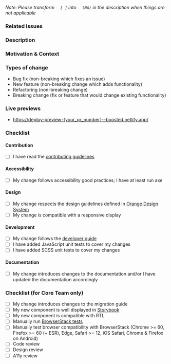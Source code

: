 _Note: Please transform `- [ ]` into `- (NA)` in the description when things are not applicable_

### Related issues

<!-- Please link any related issues here. -->

### Description

<!-- Describe your changes in detail -->

### Motivation & Context

<!-- Why is this change required? What problem does it solve? -->

### Types of change

<!-- What types of changes do your code introduce? -->
<!-- Please remove the unused items in the list -->

- Bug fix (non-breaking which fixes an issue)
- New feature (non-breaking change which adds functionality)
- Refactoring (non-breaking change)
- Breaking change (fix or feature that would change existing functionality)

### Live previews

<!-- Please add direct links where your modifications can be seen in the documentation -->

- <https://deploy-preview-{your_pr_number}--boosted.netlify.app/>

### Checklist

<!-- Go over all the following points, and put an `x` in all the boxes that apply. -->
<!-- If you're unsure about any of these, don't hesitate to ask. We're here to help! -->

#### Contribution

- [ ] I have read the [contributing guidelines](https://github.com/Orange-OpenSource/Orange-Boosted-Bootstrap/blob/main/.github/CONTRIBUTING.md)

#### Accessibility

- [ ] My change follows accessibility good practices; I have at least run axe

#### Design

- [ ] My change respects the design guidelines defined in [Orange Design System](https://oran.ge/dsweb)
- [ ] My change is compatible with a responsive display

#### Development

- [ ] My change follows the [developer guide](https://github.com/Orange-OpenSource/Orange-Boosted-Bootstrap/wiki/Developer-guide)
- [ ] I have added JavaScript unit tests to cover my changes
- [ ] I have added SCSS unit tests to cover my changes

#### Documentation

- [ ] My change introduces changes to the documentation and/or I have updated the documentation accordingly

### Checklist (for Core Team only)

- [ ] My change introduces changes to the migration guide
- [ ] My new component is well displayed in [Storybook](https://deploy-preview-{your_pr_number}--boosted.netlify.app/storybook)
- [ ] My new component is compatible with RTL
- [ ] Manually run [BrowserStack tests](https://github.com/Orange-OpenSource/Orange-Boosted-Bootstrap/actions/workflows/browserstack.yml)
- [ ] Manually test browser compatibility with BrowserStack (Chrome >= 60, Firefox >= 60 (+ ESR), Edge, Safari >= 12, iOS Safari, Chrome & Firefox on Android)
- [ ] Code review
- [ ] Design review
- [ ] A11y review

<!------------------------>
<!-- /!\ Core Team Only -->
<!------------------------>

<!-- Uncomment the following for a release DoD -->

<!--
- [ ] Run linters;
- [ ] Run compilers;
- [ ] Run tests;
- [ ] Check documentation site: examples and contents;
- [ ] Test cross-browser compatibility locally and with [BrowserStack](https://www.browserstack.com/):
  - Firefox ESR
  - IE11 (v4 only)
  - Latest Edge, Chrome, Firefox, Safari
  - iOS Safari
  - Chrome & Firefox on Android
- [ ] Including RTL mode;
- [ ] Ask for reviews and accessibility testing;
- [ ] [sync with Bootstrap](https://github.com/Orange-OpenSource/Orange-Boosted-Bootstrap/wiki/Syncing-with-Bootstrap)'s release and probably wait for it;
- [ ] `npm run release-version $current_version $next_version` to bump version number
  - then, if bumping a minor or major version:
    - [ ] Manually change `version_short` in `package.json`
    - [ ] Add docs version to `site/data/docs-versions.yml`
    - [ ] Manually change `docs_version` in `hugo.yml` and other references to the previous version
    - [ ] Update redirects in docs frontmatter (`site/content/docs/_index.html`?)
    - [ ] Move `site/content/docs/5.x` to `site/content/docs/5.x+1`
    - [ ] Increment `site/static/docs/{version}` version
    - [ ] Increment version in `nuget/boosted.nuspec`
    - [ ] (Major version) Manually update the version in `nuget/boosted.nuspec` and `nuget/boosted.sass.nuspec`
  - check wrong matches in `CHANGELOG.md`, and maybe `site/content/docs/<version>/migration.md`
  - :warning: check the `package-lock.json` and `package.json` content, only "boosted" should have its version changed!
  - :warning: `site/content/docs/5.1/**/*.md` should not always be modified
- [ ] if the year changed recently, happy new year :tada: but please change © year in `.scss` main files (reboot, grid, utilities, and main file) as well as in `NOTICE.txt`.
- [ ] `npm run release` to compile dist, build Storybook, update SRI hashes in doc, and package the release
- [ ] Prepare changelog:
  - install [Conventionnal Changelog](https://github.com/conventional-changelog/conventional-changelog) and `conventional-changelog-cli` globally
  - run `conventional-changelog -p angular -i CHANGELOG.md -s`
  - and probably maintain [a ship list (e.g. for v4.4.0)](https://github.com/Orange-OpenSource/Orange-Boosted-Bootstrap/issues/226)
- [ ] Commit and push `dist` with a `chore(release)` commit message
- [ ] Manually run BrowserStack test
- [ ] Merge (on `v4-dev` or `main`)
- [ ] Tag your version, and push your tag
- [ ] Pack and publish
  - `npm pack`
  - if you are already logged in to NPM (with a personal account, for example), [you'd better use a repository scoped `.npmrc` file](https://stackoverflow.com/questions/30114166/how-to-have-multiple-npm-users-set-up-locally)
  - Publish:
    - if you're releasing a pre-release, use `--tag`, e.g. for v5-alpha1 `npm publish boosted-5.0.0-alpha1.tgz --tag next`
    - (v4 only) `npm publish --tag v4.x.y` (if you forgot and v4 becomes the latest version on NPM, you can run `npm dist-tag add boosted@5.x.y latest to fix it)
    - (v5 only) `npm publish`
- [ ] check release on [NPM](https://www.npmjs.com/package/boosted), [Nuget](https://www.nuget.org/packages/boosted/), [Packagist](https://packagist.org/packages/orange-opensource/orange-boosted-bootstrap)…
- [ ] publish documentation on `gh-pages`:
  - [ ] copy `../_site` to the `gh-pages` branch (don't forget to update Storybook as well)
  - [ ] check every `index.html` used as redirections to redirect to the new release
  - [ ] when bumping minor version: ensure `dist` URLs in examples' HTML has changed
  - [ ] double-check everything before pushing, starting by searching for forgotten old version number occurrences
- [ ] make an announcement in [GitHub Discussions](https://github.com/Orange-OpenSource/Orange-Boosted-Bootstrap/discussions/categories/announcements) (+ pin the new GH Discussion)
- [ ] [create a GitHub release](https://github.com/Orange-OpenSource/Orange-Boosted-Bootstrap/releases/new):
  - attach the zip file
  - paste the CHANGELOG / Ship list in the release's description
- [ ] make an announcement on internal communication channels :tada:
- [ ] [publish on Nuget](https://github.com/Orange-OpenSource/Orange-Boosted-Bootstrap/wiki/Generate-NuGet-packages)
-->
